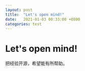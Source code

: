 ```yaml
---
layout: post
title:  "Let's open mind!"
date:   2021-01-03 00:33:00 +0800
categories: test
---
```

# Let's open mind!
把经验开源，希望能有所帮助。
